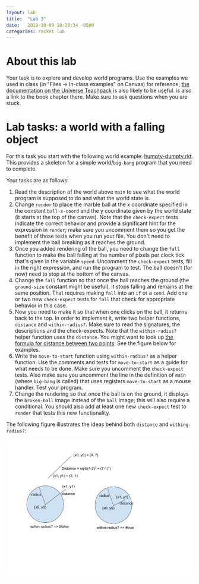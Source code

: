 ```yaml
---
layout: lab
title:  "Lab 3"
date:   2019-10-09 10:28:34 -0500
categories: racket lab
---
```


# About this lab

Your task is to explore and develop world programs. Use the 
examples we used in class (in "Files -> In-class examples" on Canvas) 
for reference; [the documentation on the Universe Teachpack](https://docs.racket-lang.org/teachpack/2htdpuniverse.html) 
is also likely to be useful.
is also a link to the book chapter there. Make sure to ask questions
when you are stuck.

# Lab tasks: a world with a falling object

For this task you start with the following world example:
[humpty-dumpty.rkt](../humpty-dumpty.rkt). This provides a
skeleton for a simple world/`big-bang` program that you need to 
complete.

Your tasks are as follows:

1.  Read the description of the world above `main` to see what the world
    program is supposed to do and what the world state is.
2.  Change `render` to place the marble ball at the x coordinate
    specified in the constant `ball-x-coord` and the y coordinate given
    by the world state (it starts at the top of the canvas). Note that
    the `check-expect` tests indicate the correct behavior 
    and provide a significant hint for the
    expression in `render`; make sure you uncomment them so you 
    get the benefit of those tests when you run your file.
    You don't need to implement the ball
    breaking as it reaches the ground.
3.  Once you added rendering of the ball, you need to change the `fall`
    function to make the ball falling at the number of pixels per clock
    tick that's given in the variable `speed`. Uncomment the
    `check-expect` tests, fill in the right expression, and run the program to
    test. The ball doesn't (for now) need to stop at the bottom of the canvas.
4.  Change the `fall` function so that once the ball reaches the ground
    (the `ground-size` constant might be useful), it stops falling and remains at the
    same position. That requires making `fall` into an `if` or a
    `cond`. Add one or two new `check-expect` tests for `fall` that
    check for appropriate behavior in this case.
5.  Now you need to make it so that when one clicks on the ball, it
    returns back to the top. In order to implement it, write two helper
    functions, `distance` and `within-radius?`. Make sure to read the
    signatures, the descriptions and the check-expects. Note that the
    `within-radius?` helper function uses the `distance`. You 
    might want to look up [the formula for distance between 
    two points](https://www.wikihow.com/Find-the-Distance-Between-Two-Points).
    See the figure below for examples.
6.  Write the `move-to-start` function using `within-radius?` 
    as a helper function. Use the comments and tests for 
    `move-to-start` as a guide for what needs to be done. Make sure 
    you uncomment the `check-expect` tests. Also make sure you
    uncomment the line in
    the definition of `main` (where `big-bang` is called) that uses 
    registers `move-to-start` as a mouse handler. Test your program.
7.  Change the rendering so that once the ball
    is on the ground, it displays the `broken-ball` image instead of the `ball` image; 
    this will also require a conditional. You should also add at least one new 
    `check-expect` test to `render` that tests this new functionality.

The following figure illustrates the ideas behind both `distance` and
`withing-radius?`:

![Illustration of `distance` and `within-radius?`](../assets/images/Lab_3.png)